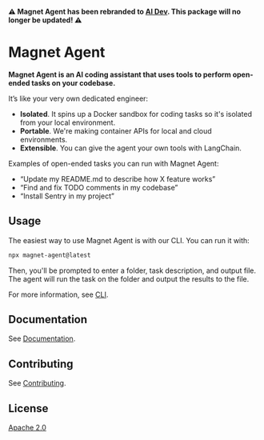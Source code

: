 **⚠️ Magnet Agent has been rebranded to [AI Dev](https://www.npmjs.com/package/ai-dev). This package will no longer be updated! ⚠️**

# Magnet Agent

**Magnet Agent is an AI coding assistant that uses tools to perform open-ended tasks on your codebase.**

It’s like your very own dedicated engineer:

- **Isolated**. It spins up a Docker sandbox for coding tasks so it's isolated from your local environment.
- **Portable**. We're making container APIs for local and cloud environments.
- **Extensible**. You can give the agent your own tools with LangChain.

Examples of open-ended tasks you can run with Magnet Agent:

- “Update my README.md to describe how X feature works”
- “Find and fix TODO comments in my codebase”
- “Install Sentry in my project”

## Usage

The easiest way to use Magnet Agent is with our CLI. You can run it with:

```bash
npx magnet-agent@latest
```

Then, you'll be prompted to enter a folder, task description, and output file. The agent will run the task on the folder and output the results to the file.

For more information, see [CLI](https://toolkitai.notion.site/CLI-e7368c0447fb4e4ba6c0fbcbcf94879a?pvs=4).

## Documentation

See [Documentation](https://toolkitai.notion.site/Magnet-Docs-55cd2321039443d695235cadb884cabb?pvs=4).

## Contributing

See [Contributing](https://toolkitai.notion.site/Contributing-d6ff3008d5664da8ba3cd59efe1f5511?pvs=4).

## License

[Apache 2.0](./LICENSE)
